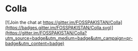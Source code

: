 # Colla

[![Join the chat at https://gitter.im/FOSSPAKISTAN/Colla](https://badges.gitter.im/FOSSPAKISTAN/Colla.svg)](https://gitter.im/FOSSPAKISTAN/Colla?utm_source=badge&utm_medium=badge&utm_campaign=pr-badge&utm_content=badge)